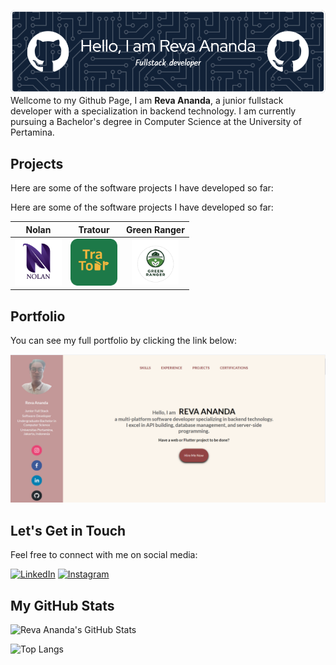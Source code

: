 ![Header](https://github.com/AnandaReva/AnandaReva/blob/main/assets/images/github-header-image.png)
Wellcome to my Github Page, I am **Reva Ananda**, a junior fullstack developer with a specialization in backend technology. I am currently pursuing a Bachelor's degree in Computer Science at the University of Pertamina.

## Projects
Here are some of the software projects I have developed so far:

Here are some of the software projects I have developed so far:

| Nolan | Tratour | Green Ranger |
|:-----:|:-------:|:------------:|
| <img src="https://github.com/AnandaReva/AnandaReva/blob/main/assets/images/Nolan_logo.png" alt="Nolan Logo" width="75"> | <img src="https://github.com/AnandaReva/AnandaReva/blob/main/assets/images/Tratour_logo.png" alt="Tratour Logo" width="75"> | <img src="https://github.com/AnandaReva/AnandaReva/blob/main/assets/images/Green_Ranger_logo.png" alt="Green Ranger Logo" width="75"> |

## Portfolio

You can see my full portfolio by clicking the link below:

[![Portfolio](https://github.com/AnandaReva/AnandaReva/blob/main/assets/images/web_image.png)](https://revaananda.000webhostapp.com/)

## Let's Get in Touch

Feel free to connect with me on social media:

[![LinkedIn](https://img.shields.io/badge/LinkedIn-0077B5?style=for-the-badge&logo=linkedin&logoColor=white)](https://www.linkedin.com/in/reva-ananda-4b6506221/)
[![Instagram](https://img.shields.io/badge/Instagram-E4405F?style=for-the-badge&logo=instagram&logoColor=white)](https://www.instagram.com/anandarevadoank/)


## My GitHub Stats

![Reva Ananda's GitHub Stats](https://github-readme-stats.vercel.app/api?username=AnandaReva&show_icons=true&theme=radical)

![Top Langs](https://github-readme-stats.vercel.app/api/top-langs/?username=AnandaReva&layout=compact&theme=radical)


